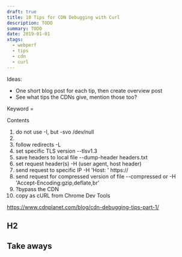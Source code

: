 ```yaml
---
draft: true
title: 10 Tips for CDN Debugging with Curl
description: TODO
summary: TODO
date: 2019-01-01
xtags:
  - webperf
  - tips
  - cdn
  - curl
---
```


Ideas:
- One short blog post for each tip, then create overview post
- See what tips the CDNs give, mention those too?

Keyword = 


Contents
1. do not use -I, but -svo /dev/null
2. 
3. follow redirects -L
4. set specific TLS version --tlsv1.3
5. save headers to local file --dump-header headers.txt
6. set request header(s) -H (user agent, host header)
7. send request to specific IP -H 'Host: <FQDN>' https://<IP> 
8. send request for compressed version of file --compressed or -H 'Accept-Encoding:gzip,deflate,br'
9. ?bypass the CDN
10. copy as cURL from Chrome Dev Tools 

https://www.cdnplanet.com/blog/cdn-debugging-tips-part-1/

## H2


## Take aways


